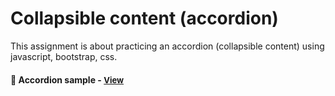 
# Collapsible content (accordion)

This assignment is about practicing an accordion (collapsible content) using javascript, bootstrap, css.

<h4>🔹 Accordion sample - <a href="https://simonakom.github.io/accordion/index.html" style="font-size:small;">View</a><h4>


